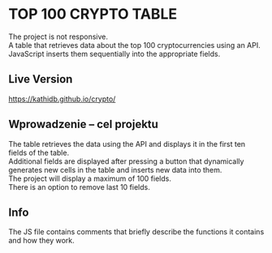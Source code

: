 # TOP 100 CRYPTO TABLE

The project is not responsive.
<br>
A table that retrieves data about the top 100 cryptocurrencies using an API. JavaScript inserts them sequentially into the appropriate fields.

## Live Version

https://kathidb.github.io/crypto/

## Wprowadzenie – cel projektu

The table retrieves the data using the API and displays it in the first ten fields of the table.
<br> Additional fields are displayed after pressing a button that dynamically generates new cells in the table and inserts new data into them.
<br>The project will display a maximum of 100 fields.
<br> There is an option to remove last 10 fields.

## Info

The JS file contains comments that briefly describe the functions it contains and how they work.
